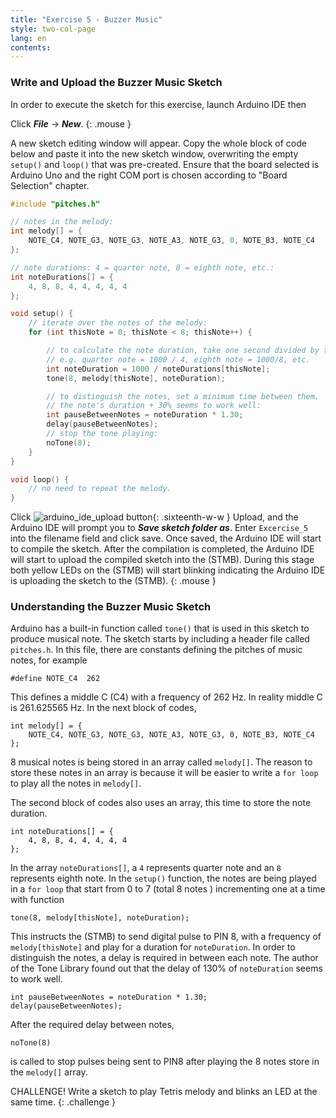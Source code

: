 ```yaml
---
title: "Exercise 5 - Buzzer Music"
style: two-col-page
lang: en
contents:
---
```


### Write and Upload the Buzzer Music Sketch

In order to execute the sketch for this exercise, launch Arduino IDE then 

Click ***File*** -> ***New***. 
{: .mouse }

A new sketch editing window will appear. Copy the whole block of code below and paste it into the new sketch window, overwriting the empty `setup()` and `loop()` that was pre-created. Ensure that the board selected is Arduino Uno and the right COM port is chosen according to "Board Selection" chapter.

```c
#include "pitches.h"

// notes in the melody:
int melody[] = {
    NOTE_C4, NOTE_G3, NOTE_G3, NOTE_A3, NOTE_G3, 0, NOTE_B3, NOTE_C4
};

// note durations: 4 = quarter note, 8 = eighth note, etc.:
int noteDurations[] = {
    4, 8, 8, 4, 4, 4, 4, 4
};

void setup() {
    // iterate over the notes of the melody:
    for (int thisNote = 0; thisNote < 8; thisNote++) {

        // to calculate the note duration, take one second divided by the note type.
        // e.g. quarter note = 1000 / 4, eighth note = 1000/8, etc.
        int noteDuration = 1000 / noteDurations[thisNote];
        tone(8, melody[thisNote], noteDuration);

        // to distinguish the notes, set a minimum time between them.
        // the note's duration + 30% seems to work well:
        int pauseBetweenNotes = noteDuration * 1.30;
        delay(pauseBetweenNotes);
        // stop the tone playing:
        noTone(8);
    }
}

void loop() {
    // no need to repeat the melody.
}
```

Click ![arduino_ide_upload button](img/arduino_ide_upload_icon.svg){: .sixteenth-w-w } Upload, and the Arduino IDE will prompt you to ***Save sketch folder as***. Enter `Excercise_5` into the filename field and click save. Once saved, the Arduino IDE will start to compile the sketch. After the compilation is completed, the Arduino IDE will start to upload the compiled sketch into the (STMB). During this stage both yellow LEDs on the (STMB) will start blinking indicating the Arduino IDE is uploading the sketch to the (STMB).
{: .mouse }

### Understanding the Buzzer Music Sketch

Arduino has a built-in function called `tone()` that is used in this sketch to produce musical note. The sketch starts by including a header file called `pitches.h`. In this file, there are constants defining the pitches of music notes, for example

`#define NOTE_C4  262`

This defines a middle C (C4) with a frequency of 262 Hz. In reality middle C is 261.625565 Hz. In the next block of codes,

    int melody[] = {
        NOTE_C4, NOTE_G3, NOTE_G3, NOTE_A3, NOTE_G3, 0, NOTE_B3, NOTE_C4
    };

8 musical notes is being stored in an array called `melody[]`. The reason to store these notes in an array is because it will be easier to write a `for loop` to play all the notes in `melody[]`.

The second block of codes also uses an array, this time to store the note duration. 

    int noteDurations[] = {
        4, 8, 8, 4, 4, 4, 4, 4
    };

In the array `noteDurations[]`, a `4` represents quarter note and an `8` represents eighth note. In the `setup()` function, the notes are being played in a `for loop` that start from 0 to 7 (total 8 notes ) incrementing one at a time with function

`tone(8, melody[thisNote], noteDuration);`

This instructs the (STMB) to send digital pulse to PIN 8, with a frequency of `melody[thisNote]` and play for a duration for `noteDuration`. In order to distinguish the notes, a delay is required in between each note. The author of the Tone Library found out that the delay of 130% of `noteDuration` seems to work well.

    int pauseBetweenNotes = noteDuration * 1.30;
    delay(pauseBetweenNotes);

After the required delay between notes, 

`noTone(8)`

is called to stop pulses being sent to PIN8 after playing the 8 notes store in the `melody[]` array. 

CHALLENGE! Write a sketch to play Tetris melody and blinks an LED at the same time.
{: .challenge }  
